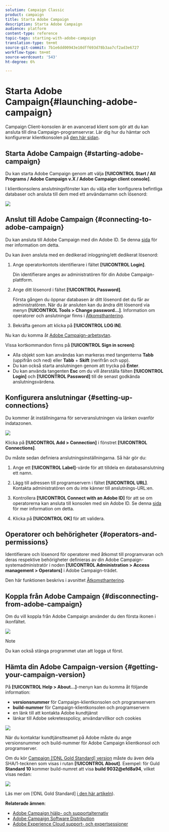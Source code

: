 ```yaml
---
solution: Campaign Classic
product: campaign
title: Starta Adobe Campaign
description: Starta Adobe Campaign
audience: platform
content-type: reference
topic-tags: starting-with-adobe-campaign
translation-type: tm+mt
source-git-commit: 7b1e6dd00943e10dff693d78b3aa7cf2ad3e6727
workflow-type: tm+mt
source-wordcount: '543'
ht-degree: 6%

---
```



# Starta Adobe Campaign{#launching-adobe-campaign}

Campaign Client-konsolen är en avancerad klient som gör att du kan ansluta till dina Campaign-programservrar. Lär dig hur du hämtar och konfigurerar klientkonsolen på [den här sidan](../../installation/using/installing-the-client-console.md).

## Starta Adobe Campaign {#starting-adobe-campaign}

Du kan starta Adobe Campaign genom att välja **[!UICONTROL Start / All Programs / Adobe Campaign v.X / Adobe Campaign client console]**.

I klientkonsolens anslutningsfönster kan du välja eller konfigurera befintliga databaser och ansluta till dem med ett användarnamn och lösenord:

![](assets/acc-logon.png)

## Anslut till Adobe Campaign {#connecting-to-adobe-campaign}

Du kan ansluta till Adobe Campaign med din Adobe ID. Se denna [sida](../../integrations/using/about-adobe-id.md) för mer information om detta.

Du kan även ansluta med en dedikerad inloggning/ett dedikerat lösenord:

1. Ange operatorkontots identifierare i fältet **[!UICONTROL Login]**.

   Din identifierare anges av administratören för din Adobe Campaign-plattform.

1. Ange ditt lösenord i fältet **[!UICONTROL Password]**.

   Första gången du öppnar databasen är ditt lösenord det du får av administratören. När du är ansluten kan du ändra ditt lösenord via menyn **[!UICONTROL Tools > Change password...]**. Information om operatorer och anslutningar finns i [Åtkomsthantering](../../platform/using/access-management.md).

1. Bekräfta genom att klicka på **[!UICONTROL LOG IN]**.<!--You can also press the **Enter** key to launch connection.-->

Nu kan du komma åt [Adobe Campaign-arbetsytan](../../platform/using/adobe-campaign-workspace.md).

Vissa kortkommandon finns på **[!UICONTROL Sign in screen]**:
* Alla objekt som kan användas kan markeras med tangenterna **Tabb** (uppifrån och ned) eller **Tabb** + **Skift** (nerifrån och upp).
* Du kan också starta anslutningen genom att trycka på **Enter**.
* Du kan använda tangenten **Esc** om du vill återställa fälten **[!UICONTROL Login]** och **[!UICONTROL Password]** till de senast godkända anslutningsvärdena.

## Konfigurera anslutningar {#setting-up-connections}

Du kommer åt inställningarna för serveranslutningen via länken ovanför indatazonen.

![](assets/s_ncs_user_connections_management.png)

Klicka på **[!UICONTROL Add > Connection]** i fönstret **[!UICONTROL Connections]**.

Du måste sedan definiera anslutningsinställningarna. Så här gör du:

1. Ange ett **[!UICONTROL Label]**-värde för att tilldela en databasanslutning ett namn.

1. Lägg till adressen till programservern i fältet **[!UICONTROL URL]**. Kontakta administratören om du inte känner till anslutnings-URL:en.

1. Kontrollera **[!UICONTROL Connect with an Adobe ID]** för att se om operatorerna kan ansluta till konsolen med sin Adobe ID. Se denna [sida](../../integrations/using/about-adobe-id.md) för mer information om detta.

1. Klicka på **[!UICONTROL OK]** för att validera.

## Operatorer och behörigheter {#operators-and-permissions}

Identifierare och lösenord för operatorer med åtkomst till programvaran och deras respektive behörigheter definieras av din Adobe Campaign-systemadministratör i noden **[!UICONTROL Administration > Access management > Operators]** i Adobe Campaign-trädet.

Den här funktionen beskrivs i avsnittet [Åtkomsthantering](../../platform/using/access-management.md).

## Koppla från Adobe Campaign {#disconnecting-from-adobe-campaign}

Om du vill koppla från Adobe Campaign använder du den första ikonen i ikonfältet.

![](assets/s_ncs_user_deconnexion.png)

>[!NOTE]
>
>Du kan också stänga programmet utan att logga ut först.

## Hämta din Adobe Campaign-version {#getting-your-campaign-version}

På **[!UICONTROL Help > About...]**-menyn kan du komma åt följande information:

* **versionsnummer** för Campaign-klientkonsolen och programservern
* **build-nummer** för Campaign-klientkonsolen och programservern
* en länk till att kontakta Adobe kundtjänst
* länkar till Adobe sekretesspolicy, användarvillkor och cookies

![](assets/about-acc.png)

När du kontaktar kundtjänstteamet på Adobe måste du ange versionsnummer och build-nummer för Adobe Campaign klientkonsol och programserver.

Om du kör [Campaign [!DNL Gold Standard] version](../../rn/using/gold-standard.md) måste du även dela SHA/1-tecknen som visas i rutan **[!UICONTROL About]**. Exempel: för Guld **Standard 10** kommer build-numret att visa **build 9032@efd8a94**, vilket visas nedan:

![](assets/about-acc-gs.png)

Läs mer om [!DNL Gold Standard] [i den här artikeln](../../rn/using/gs-overview.md)).

**Relaterade ämnen**:

* [Adobe Campaign hjälp- och supportalternativ](../../support.md)
* [Adobe Campaign Software Distribution](https://experience.adobe.com/#/downloads/content/software-distribution/en/campaign.html)
* [Adobe Experience Cloud support- och expertsessioner](https://helpx.adobe.com/enterprise/admin-guide.html/enterprise/using/support-for-experience-cloud.ug.html)
